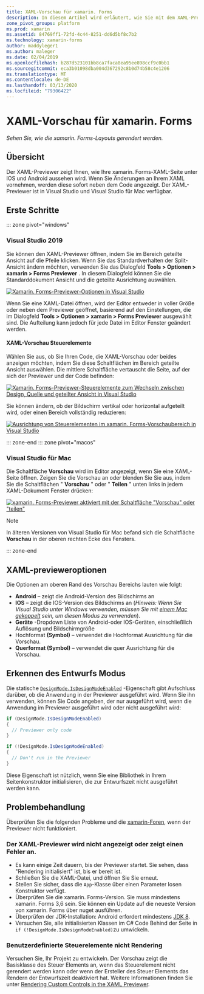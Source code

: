```yaml
---
title: XAML-Vorschau für xamarin. Forms
description: In diesem Artikel wird erläutert, wie Sie mit dem XAML-Previewer ihre xamarin. Forms-Layouts anzeigen, die bei der Typisierungs Darstellung gerendert Der XAML-Previewer ist in Visual Studio 2019 und Visual Studio 2019 für Mac verfügbar.
zone_pivot_groups: platform
ms.prod: xamarin
ms.assetid: 84769ff1-72fd-4c44-8251-dd6d5bf8c7b2
ms.technology: xamarin-forms
author: maddyleger1
ms.author: maleger
ms.date: 02/04/2019
ms.openlocfilehash: b287d523101bb8ca7faca8ea95ee898ccf9c0bb1
ms.sourcegitcommit: eca3b01098dba004d367292c8b0d74b58c4e1206
ms.translationtype: MT
ms.contentlocale: de-DE
ms.lasthandoff: 03/13/2020
ms.locfileid: "79306422"
---
```

# <a name="xaml-previewer-for-xamarinforms"></a>XAML-Vorschau für xamarin. Forms

_Sehen Sie, wie die xamarin. Forms-Layouts gerendert werden._

## <a name="overview"></a>Übersicht

Der XAML-Previewer zeigt Ihnen, wie Ihre xamarin. Forms-XAML-Seite unter IOS und Android aussehen wird. Wenn Sie Änderungen an Ihrem XAML vornehmen, werden diese sofort neben dem Code angezeigt. Der XAML-Previewer ist in Visual Studio und Visual Studio für Mac verfügbar.

## <a name="getting-started"></a>Erste Schritte

::: zone pivot="windows"

### <a name="visual-studio-2019"></a>Visual Studio 2019

Sie können den XAML-Previewer öffnen, indem Sie im Bereich geteilte Ansicht auf die Pfeile klicken. Wenn Sie das Standardverhalten der Split-Ansicht ändern möchten, verwenden Sie das Dialogfeld **Tools > Optionen > xamarin > Forms Previewer** . In diesem Dialogfeld können Sie die Standarddokument Ansicht und die geteilte Ausrichtung auswählen.

[![Xamarin. Forms-Previewer-Optionen in Visual Studio](xaml-previewer-images/xamlp-options-vs-sm.png "Xamarin. Forms-Previewer-Optionen in Visual Studio")](xaml-previewer-images/xamlp-options-vs-lg.png#lightbox)

Wenn Sie eine XAML-Datei öffnen, wird der Editor entweder in voller Größe oder neben dem Previewer geöffnet, basierend auf den Einstellungen, die im Dialogfeld **Tools > Optionen > xamarin > Forms Previewer** ausgewählt sind. Die Aufteilung kann jedoch für jede Datei im Editor Fenster geändert werden.

#### <a name="xaml-preview-controls"></a>XAML-Vorschau Steuerelemente

Wählen Sie aus, ob Sie Ihren Code, die XAML-Vorschau oder beides anzeigen möchten, indem Sie diese Schaltflächen im Bereich geteilte Ansicht auswählen. Die mittlere Schaltfläche vertauscht die Seite, auf der sich der Previewer und der Code befinden:

[![Xamarin. Forms-Previewer-Steuerelemente zum Wechseln zwischen Design, Quelle und geteilter Ansicht in Visual Studio](xaml-previewer-images/xamlp-controls-splitview-vs-sm.png "Xamarin. Forms-Previewer-Steuerelemente zum Wechseln zwischen Design, Quelle und geteilter Ansicht in Visual Studio")](xaml-previewer-images/xamlp-controls-splitview-vs-lg.png#lightbox)

Sie können ändern, ob der Bildschirm vertikal oder horizontal aufgeteilt wird, oder einen Bereich vollständig reduzieren:

[![Ausrichtung von Steuerelementen im xamarin. Forms-Vorschaubereich in Visual Studio](xaml-previewer-images/xamlp-controls-orientation-vs-sm.png "Ausrichtung von Steuerelementen im xamarin. Forms-Vorschaubereich in Visual Studio")](xaml-previewer-images/xamlp-controls-orientation-vs-lg.png#lightbox)

::: zone-end
::: zone pivot="macos"

### <a name="visual-studio-for-mac"></a>Visual Studio für Mac

Die Schaltfläche **Vorschau** wird im Editor angezeigt, wenn Sie eine XAML-Seite öffnen. Zeigen Sie die Vorschau an oder blenden Sie Sie aus, indem Sie die Schaltflächen " **Vorschau** " oder " **Teilen** " unten links in jedem XAML-Dokument Fenster drücken:

[![xamarin. Forms-Previewer aktiviert mit der Schaltfläche "Vorschau" oder "teilen"](xaml-previewer-images/xamlp-list-sml.png)](xaml-previewer-images/xamlp-list.png#lightbox)

> [!NOTE]
> In älteren Versionen von Visual Studio für Mac befand sich die Schaltfläche **Vorschau** in der oberen rechten Ecke des Fensters.

::: zone-end

## <a name="xaml-previewer-options"></a>XAML-previeweroptionen

Die Optionen am oberen Rand des Vorschau Bereichs lauten wie folgt:

* **Android** – zeigt die Android-Version des Bildschirms an
* **IOS** – zeigt die IOS-Version des Bildschirms an (*Hinweis: Wenn Sie Visual Studio unter Windows verwenden, müssen Sie mit [einem Mac gekoppelt](~/ios/get-started/installation/windows/connecting-to-mac/index.md) sein, um diesen Modus zu verwenden*).
* **Geräte** -Dropdown Liste von Android-oder IOS-Geräten, einschließlich Auflösung und Bildschirmgröße
* Hochformat **(Symbol)** – verwendet die Hochformat Ausrichtung für die Vorschau.
* **Querformat (Symbol)** – verwendet die quer Ausrichtung für die Vorschau.

## <a name="detect-design-mode"></a>Erkennen des Entwurfs Modus

Die statische [`DesignMode.IsDesignModeEnabled`](xref:Xamarin.Forms.DesignMode.IsDesignModeEnabled) -Eigenschaft gibt Aufschluss darüber, ob die Anwendung in der Previewer ausgeführt wird. Wenn Sie ihn verwenden, können Sie Code angeben, der nur ausgeführt wird, wenn die Anwendung im Previewer ausgeführt wird oder nicht ausgeführt wird:

```csharp
if (DesignMode.IsDesignModeEnabled)
{
  // Previewer only code  
}

if (!DesignMode.IsDesignModeEnabled)
{
  // Don't run in the Previewer  
}
```

Diese Eigenschaft ist nützlich, wenn Sie eine Bibliothek in Ihrem Seitenkonstruktor initialisieren, die zur Entwurfszeit nicht ausgeführt werden kann.

## <a name="troubleshooting"></a>Problembehandlung

Überprüfen Sie die folgenden Probleme und die [xamarin-Foren](https://forums.xamarin.com/categories/xamarin-forms), wenn der Previewer nicht funktioniert.

### <a name="xaml-previewer-isnt-showing-or-shows-an-error"></a>Der XAML-Previewer wird nicht angezeigt oder zeigt einen Fehler an.

* Es kann einige Zeit dauern, bis der Previewer startet. Sie sehen, dass "Rendering initialisiert" ist, bis er bereit ist.
* Schließen Sie die XAML-Datei, und öffnen Sie Sie erneut.
* Stellen Sie sicher, dass die `App`-Klasse über einen Parameter losen Konstruktor verfügt.
* Überprüfen Sie die xamarin. Forms-Version. Sie muss mindestens xamarin. Forms 3,6 sein. Sie können ein Update auf die neueste Version von xamarin. Forms über nuget ausführen.
* Überprüfen der JDK-Installation: Android erfordert mindestens [JDK 8](https://www.oracle.com/technetwork/java/javase/downloads/index.html).
* Versuchen Sie, alle initialisierten Klassen im C# Code Behind der Seite in `if (!DesignMode.IsDesignModeEnabled)`zu umwickeln.

### <a name="custom-controls-arent-rendering"></a>Benutzerdefinierte Steuerelemente nicht Rendering

Versuchen Sie, Ihr Projekt zu entwickeln. Der Vorschau zeigt die Basisklasse des Steuer Elements an, wenn das Steuerelement nicht gerendert werden kann oder wenn der Ersteller des Steuer Elements das Rendern der Entwurfszeit deaktiviert hat. Weitere Informationen finden Sie unter [Rendering Custom Controls in the XAML Previewer](render-custom-controls.md).

